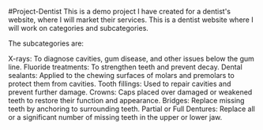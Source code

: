 #Project-Dentist
This is a demo project I have created for a dentist's website, where I will market their services. This is a dentist website where I will work on categories and subcategories.

The subcategories are:

X-rays: To diagnose cavities, gum disease, and other issues below the gum line.
Fluoride treatments: To strengthen teeth and prevent decay.
Dental sealants: Applied to the chewing surfaces of molars and premolars to protect them from cavities.
Tooth fillings: Used to repair cavities and prevent further damage.
Crowns: Caps placed over damaged or weakened teeth to restore their function and appearance.
Bridges: Replace missing teeth by anchoring to surrounding teeth.
Partial or Full Dentures: Replace all or a significant number of missing teeth in the upper or lower jaw.
